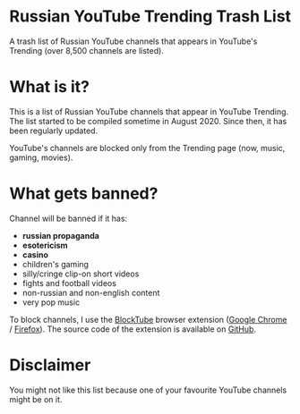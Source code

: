 # Russian YouTube Trending Trash List
A trash list of Russian YouTube channels that appears in YouTube's Trending (over 8,500 channels are listed).

# What is it?
This is a list of Russian YouTube channels that appear in YouTube Trending. The list started to be compiled sometime in
August 2020. Since then, it has been regularly updated.

YouTube's channels are blocked only from the Trending page (now, music, gaming, movies). 

# What gets banned?
Channel will be banned if it has: 
- **russian propaganda**
- **esotericism**
- **casino**
- children's gaming
- silly/cringe clip-on short videos
- fights and football videos
- non-russian and non-english content
- very pop music

To block channels, I use the [BlockTube](https://github.com/amitbl/blocktube) browser extension 
([Google Chrome](https://chrome.google.com/webstore/detail/blocktube/bbeaicapbccfllodepmimpkgecanonai) / 
[Firefox](https://addons.mozilla.org/en-US/firefox/addon/blocktube/)). 
The source code of the extension is available on [GitHub](https://github.com/amitbl/blocktube).

# Disclaimer
You might not like this list because one of your favourite YouTube channels might be on it.
